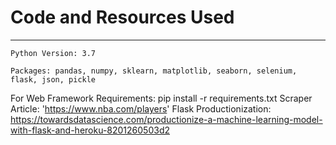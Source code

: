 # Code and Resources Used 
----
```
Python Version: 3.7
```
```
Packages: pandas, numpy, sklearn, matplotlib, seaborn, selenium, flask, json, pickle
```
For Web Framework Requirements: pip install -r requirements.txt
Scraper Article: 'https://www.nba.com/players'
Flask Productionization: https://towardsdatascience.com/productionize-a-machine-learning-model-with-flask-and-heroku-8201260503d2
